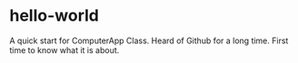 # hello-world
A quick start for ComputerApp Class. Heard of Github for a long time. First time to know what it is about.
